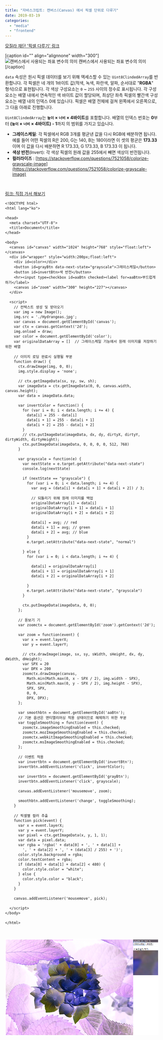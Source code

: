 ```yaml
---
title: "자바스크립트: 캔버스(Canvas) 에서 픽셀 단위로 다루기"
date: 2019-03-19
categories: 
  - "media"
  - "frontend"
---
```


[모질라 재단 '픽셀 다루기' 링크](https://developer.mozilla.org/en-US/docs/Web/API/Canvas_API/Tutorial/Pixel_manipulation_with_canvas)

\[caption id="" align="alignnone" width="300"\]![캔버스에서 사용되는 좌표 변수의 의미](https://mdn.mozillademos.org/files/225/Canvas_drawimage.jpg) 캔버스에서 사용되는 좌표 변수의 의미\[/caption\]

`data` 속성은 원시 픽셀 데이터를 보기 위해 액세스할 수 있는 `Uint8ClindedArray`를 반환합니다. 각 픽셀은 네 개의 1바이트 값(적색, 녹색, 파란색, 알파, 순서대로 "**RGBA**" 형식)으로 표현됩니다. 각 색상 구성요소는 `0` ~ `255` 사이의 정수로 표시됩니다. 각 구성요소는 배열 내에서 연속적인 색 바이트 값이 할당되며, 최상단 좌측 픽셀의 빨간색 구성요소는 배열 내의 인덱스 0에 있습니다. 픽셀은 배열 전체에 걸쳐 왼쪽에서 오른쪽으로, 그 다음 아래로 진행합니다.

`Uint8ClindedArray`는 **`높이` × `너비` × 4바이트**를 포함합니다. 배열의 인덱스 번호는 **0**부터 **(`높이` × `너비` × 4바이트) - 1**까지 의 범위를 가지고 있습니다.

- **그레이스케일**: 각 픽셀에서 RGB 3개를 평균낸 값을 다시 RGB에 배분하면 됩니다. 예를 들어 어떤 픽셀의 R은 200, G는 140, B는 180이라면 이 셋의 평균은 **173.33**이며 이 값을 다시 배분하면 R 173.33, G 173.33, B 173.33 이 됩니다.
- **색상 반전**(Invert): 각 색상 픽셀의 원래 값을 255에서 빼면 색상이 반전됩니다.
- **컬러라이즈** : [https://stackoverflow.com/questions/7521058/colorize-grayscale-image](https://stackoverflow.com/questions/7521058/colorize-grayscale-image)

 

[링크: 직접 가서 해보기](http://yoonbumtae.com/util/misc/pixel.htm)

```
<!DOCTYPE html>
<html lang="ko">

<head>
  <meta charset="UTF-8">
  <title>Document</title>
</head>

<body>
  <canvas id="canvas" width="1024" height="768" style="float:left"></canvas>
  <div id="wrapper" style="width:200px;float:left">
    <div id=color></div>
    <button id=grayBtn data-next-state="grayscale">그레이스케일</button>
    <button id=invertBtn>색 반전</button>
    <hr><input type=checkbox id=aaBtn checked><label for=aaBtn>부드럽게 하기</label>
    <canvas id="zoom" width="300" height="227"></canvas>
  </div>

  <script>
    // 컨텍스트 생성 및 받아오기
    var img = new Image();
    img.src = './Hydrangeas.jpg';
    var canvas = document.getElementById('canvas');
    var ctx = canvas.getContext('2d');
    img.onload = draw;
    var color = document.getElementById('color');
    var originalDataArray = []  // 그레이스케일 기능에서 원래 이미지를 저장하기 위한 배열

    // 이미지 로딩 완료시 실행될 부분
    function draw() {
      ctx.drawImage(img, 0, 0);
      img.style.display = 'none';
      
      // ctx.getImageData(sx, sy, sw, sh);
      var imageData = ctx.getImageData(0, 0, canvas.width, canvas.height);
      var data = imageData.data;

      var invertColor = function() {
        for (var i = 0; i < data.length; i += 4) {
          data[i] = 255 - data[i]
          data[i + 1] = 255 - data[i + 1]
          data[i + 2] = 255 - data[i + 2]
        }
        // ctx.putImageData(imageData, dx, dy, dirtyX, dirtyY, dirtyWidth, dirtyHeight);
        ctx.putImageData(imageData, 0, 0, 0, 0, 512, 768)
      }

      var grayscale = function(e) {
        var nextState = e.target.getAttribute("data-next-state")
        console.log(nextState)

        if (nextState == "grayscale") {
          for (var i = 0; i < data.length; i += 4) {
            var avg = (data[i] + data[i + 1] + data[i + 2]) / 3;

            // 되돌리기 위해 원래 이미지를 백업
            originalDataArray[i] = data[i]
            originalDataArray[i + 1] = data[i + 1]
            originalDataArray[i + 2] = data[i + 2]

            data[i] = avg; // red
            data[i + 1] = avg; // green
            data[i + 2] = avg; // blue
          }
          e.target.setAttribute("data-next-state", "normal")
          
        } else {
          for (var i = 0; i < data.length; i += 4) {

            data[i] = originalDataArray[i]
            data[i + 1] = originalDataArray[i + 1]
            data[i + 2] = originalDataArray[i + 2]

          }
          e.target.setAttribute("data-next-state", "grayscale")
        }

        ctx.putImageData(imageData, 0, 0);
      };

      // 돋보기 기
      var zoomctx = document.getElementById('zoom').getContext('2d');

      var zoom = function(event) {
        var x = event.layerX;
        var y = event.layerY;

        // ctx.drawImage(image, sx, sy, sWidth, sHeight, dx, dy, dWidth, dHeight);
        var SPX = 20
        var DPX = 200
        zoomctx.drawImage(canvas,
          Math.min(Math.max(0, x - SPX / 2), img.width - SPX),
          Math.min(Math.max(0, y - SPX / 2), img.height - SPX),
          SPX, SPX,
          0, 0,
          DPX, DPX);
      };

      var smoothbtn = document.getElementById('aaBtn');
      // 기본 옵션은 앤티앨리어싱 적용 상태이므로 해제하기 위한 부분
      var toggleSmoothing = function(event) {
        zoomctx.imageSmoothingEnabled = this.checked;
        zoomctx.mozImageSmoothingEnabled = this.checked;
        zoomctx.webkitImageSmoothingEnabled = this.checked;
        zoomctx.msImageSmoothingEnabled = this.checked;
      };

      // 이벤트 적용
      var invertbtn = document.getElementById('invertBtn');
      invertbtn.addEventListener('click', invertColor);

      var invertbtn = document.getElementById('grayBtn');
      invertbtn.addEventListener('click', grayscale);

      canvas.addEventListener('mousemove', zoom);
      
      smoothbtn.addEventListener('change', toggleSmoothing);
    }

    // 픽셀별 컬러 추출
    function pick(event) {
      var x = event.layerX;
      var y = event.layerY;
      var pixel = ctx.getImageData(x, y, 1, 1);
      var data = pixel.data;
      var rgba = 'rgba(' + data[0] + ', ' + data[1] +
        ', ' + data[2] + ', ' + (data[3] / 255) + ')';
      color.style.background = rgba;
      color.textContent = rgba;
      if (data[0] + data[1] + data[2] < 480) {
        color.style.color = "white";
      } else {
        color.style.color = "black";
      }
    }

    canvas.addEventListener('mousemove', pick);

  </script>
</body>

</html>

```

 

![](./assets/img/wp-content/uploads/2019/03/수국.png)
